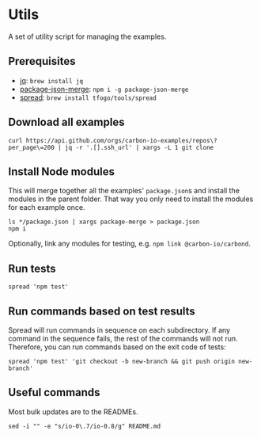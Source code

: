 # Utils

A set of utility script for managing the examples.

## Prerequisites

- [jq](https://stedolan.github.io/jq/): `brew install jq`
- [package-json-merge](https://www.npmjs.com/package/package-json-merge): `npm i -g package-json-merge`
- [spread](https://github.com/tfogo/spread): `brew install tfogo/tools/spread`

## Download all examples

```
curl https://api.github.com/orgs/carbon-io-examples/repos\?per_page\=200 | jq -r '.[].ssh_url' | xargs -L 1 git clone
```

## Install Node modules

This will merge together all the examples' `package.json`s and install the modules in the parent folder. That way you only need to install the modules for each example once.

```
ls */package.json | xargs package-merge > package.json
npm i
```

Optionally, link any modules for testing, e.g. `npm link @carbon-io/carbond`.

## Run tests

```
spread 'npm test'
```

## Run commands based on test results

Spread will run commands in sequence on each subdirectory. If any command in the sequence fails, the rest of the commands will not run. Therefore, you can run commands based on the exit code of tests:

```
spread 'npm test' 'git checkout -b new-branch && git push origin new-branch'
```

## Useful commands

Most bulk updates are to the READMEs.

```
sed -i "" -e "s/io-0\.7/io-0.8/g" README.md
```
